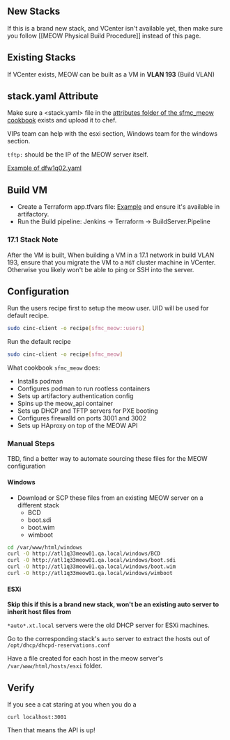 ## New Stacks

If this is a brand new stack, and VCenter isn't available yet, then make sure you follow [[MEOW Physical Build Procedure]] instead of this page.
## Existing Stacks

If VCenter exists, MEOW can be built as a VM in **VLAN 193** (Build VLAN)
## stack.yaml Attribute

Make sure a <stack.yaml> file in the [attributes folder of the sfmc_meow cookbook](https://github.com/sfdc-mc-mj/LINUX.sfmc_meow/tree/main/attributes) exists and upload it to chef. 

VIPs team can help with the esxi section, Windows team for the windows section. 

`tftp:` should be the IP of the MEOW server itself.

[Example of dfw1q02.yaml](https://github.com/sfdc-mc-mj/LINUX.sfmc_meow/blob/W-13525360/attributes/dfw1q02.yaml)
## Build VM

- Create a Terraform app.tfvars file: [Example](https://github.com/sfdc-mc-mj/MCAPS.Terraform-AppConfig-v14/blob/main/iad4s12/linux/meow/app.tfvars) and ensure it's available in artifactory.
- Run the Build pipeline: Jenkins -> Terraform -> BuildServer.Pipeline

### 17.1 Stack Note

After the VM is built, When building a VM in a 17.1 network in build VLAN 193, ensure that you migrate the VM to a `MGT` cluster machine in VCenter. Otherwise you likely won't be able to ping or SSH into the server.

## Configuration

Run the users recipe first to setup the meow user. UID will be used for default recipe.
```bash
sudo cinc-client -o recipe[sfmc_meow::users]
```

Run the default recipe
```bash
sudo cinc-client -o recipe[sfmc_meow]
```

What cookbook `sfmc_meow` does:

- Installs podman
- Configures podman to run rootless containers
- Sets up artifactory authentication config
- Spins up the meow_api container
- Sets up DHCP and TFTP servers for PXE booting
- Configures firewalld on ports 3001 and 3002
- Sets up HAproxy on top of the MEOW API

### Manual Steps

TBD, find a better way to automate sourcing these files for the MEOW configuration

#### Windows
- Download or SCP these files from an existing MEOW server on a different stack
	- BCD
	- boot.sdi
	- boot.wim
	- wimboot

```bash
cd /var/www/html/windows
curl -O http://atl1q33meow01.qa.local/windows/BCD
curl -O http://atl1q33meow01.qa.local/windows/boot.sdi
curl -O http://atl1q33meow01.qa.local/windows/boot.wim
curl -O http://atl1q33meow01.qa.local/windows/wimboot
```
#### ESXi

**Skip this if this is a brand new stack, won't be an existing auto server to inherit host files from** 

`*auto*.xt.local` servers were the old DHCP server for ESXi machines.

Go to the corresponding stack's `auto` server to extract the hosts out of `/opt/dhcp/dhcpd-reservations.conf`

Have a file created for each host in the meow server's `/var/www/html/hosts/esxi` folder.
## Verify

If you see a cat staring at you when you do a 

```
curl localhost:3001
```

Then that means the API is up!